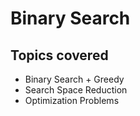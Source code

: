 # Binary Search

## Topics covered
- Binary Search + Greedy
- Search Space Reduction
- Optimization Problems
